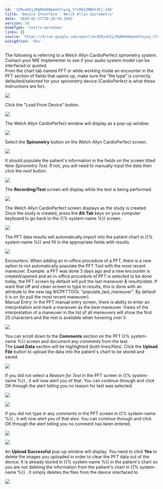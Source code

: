 ```yaml
---
id: '1ERuxHIyjMqRHm98pmeU7xyvq_t7sRKZJMBGh3Fj-Jd0'
title: 'Device Interface - Welch Allyn Spirometry'
date: '2020-02-27T20:28:56.204Z'
version: 38
mimeType: 'text/x-markdown'
links: []
source: 'https://drive.google.com/open?id=1ERuxHIyjMqRHm98pmeU7xyvq_t7sRKZJMBGh3Fj-Jd0'
wikigdrive: 'dev'
---
```

The following is referring to a Welch Allyn CardioPerfect spirometry system. Contact your MIE Implementer to see if your audio system model can be interfaced or quoted.  
From the chart tab named *PFT* or while working inside an encounter in the PFT section of fields that opens up, make sure the "file type" is correctly defaulted/selected for your spirometry device (CardioPerfect is what these instructions are for).

![](../device-interface-welch-allyn-spirometry.assets/278bd91e8673a0fddf083772fb20031f.png)

Click the "Load From Device" button.

![](../device-interface-welch-allyn-spirometry.assets/9b8e81b29a3dc0c3d8551774ae1e1339.png)

The Welch Allyn CardioPerfect window will display as a pop-up window.

![](../device-interface-welch-allyn-spirometry.assets/dacb0656ea6c39c025d252d5e5932087.png)

Select the **Spirometry** button on the Welch Allyn CardioPerfect screen.

![](../device-interface-welch-allyn-spirometry.assets/e38d11d4eaa80d608699a5663a92d0ca.png)

It should populate the patient's information in the fields on the screen titled *New Spirometry Test*. If not, you will need to manually input the data then click the *next* button.

![](../device-interface-welch-allyn-spirometry.assets/b7f3686854718c2676bc3f0979bfe638.png)

The **Recording/Test** screen will display while the test is being performed.

![](../device-interface-welch-allyn-spirometry.assets/940589d91db1e3104f4860b23fbfecf2.png)

The Welch Allyn CardioPerfect screen displays as the study is created. Once the study is created, press the **Alt Tab** keys on your computer keyboard to go back to the {{% system-name %}} screen.

![](../device-interface-welch-allyn-spirometry.assets/e25b0703a8c73ed82ff966f26f895279.png)

The PFT data results will automatically import into the patient chart in {{% system-name %}} and fill in the appropriate fields with results.

![](../device-interface-welch-allyn-spirometry.assets/3f27cba5b17803920610374922cfcb87.png)

Encounters: When adding an in-office procedure of a PFT, there is a new option to not automatically populate the PFT Tool with the most recent maneuver. Example: a PFT was done 3 days ago and a new encounter is created/opened and an in-office procedure of PFT is selected to be done today, the PFT screen by default will pull the last maneuver & results/date. If want that off and clean screen to type in results, this is done with an attribute to the new tag WCPFTTOOL "populate_last_maneuver". By default it is on (to pull the most recent maneuver).  
Manual Entry: In the PFT manual entry screen, there is ability to enter an interpretation and mark a maneuver as the best maneuver. Views of the interpretation of a maneuver in the list of all maneuvers will show the first 25 characters and the rest is available when hovering over it.

![](../device-interface-welch-allyn-spirometry.assets/24613d4e362c92556f3cf852287d69d0.png)

You can scroll down to the **Comments** section on the PFT {{% system-name %}} screen and document any comments from the test.  
The **Load Data** section will be highlighted (both lines/files). Click the **Upload File** button to upload the data into the patient's chart to be stored and saved.

![](../device-interface-welch-allyn-spirometry.assets/22f0bf3007795c34afa926cd24d07ff6.png)

If you did not select a *Reason for Test* in the PFT screen in {{% system-name %}} , it will now alert you of that. You can continue through and click OK through the alert telling you no reason for test was selected.

![](../device-interface-welch-allyn-spirometry.assets/c3bf54cde122755049dfe873ed8d355e.png)

 ![](../device-interface-welch-allyn-spirometry.assets/c3d77a1521043e4c5520e2a25796cb49.png)

If you did not type in any *comments* in the PFT screen in {{% system-name %}} , it will now alert you of that also. You can continue through and click OK through the alert telling you no comment has been entered.

![](../device-interface-welch-allyn-spirometry.assets/acbb3262c14eb8807b1226c72a817524.png)

 ![](../device-interface-welch-allyn-spirometry.assets/e4ea6dbe0b0dedc64fb6754bad005309.png)

An **Upload Successful** pop-up window will display. You need to click **Yes** to delete the images you uploaded in order to clear the PFT data out of the device. It is already stored in {{% system-name %}} in the patient's chart so you are not deleting the information from the patient's chart in {{% system-name %}} . It simply deletes the files from the device interfaced to.

![](../device-interface-welch-allyn-spirometry.assets/5897e6ffdf4aabd9f276f3b2682dbf3b.png)

